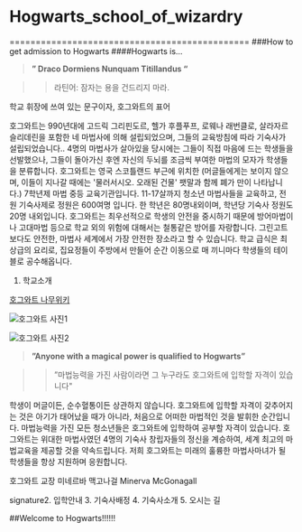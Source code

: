 # Hogwarts_school_of_wizardry
==============================================
###How to get admission to Hogwarts
####Hogwarts is…

>**” Draco Dormiens Nunquam Titillandus “**

>>라틴어: 잠자는 용을 건드리지 마라.


학교 휘장에 쓰여 있는 문구이자, 호그와트의 표어


호그와트는 990년대에 고드릭 그리핀도르, 헬가 후플푸프, 로웨나 래번클로, 살라자르 슬리데린을 포함한 네 마법사에 의해 설립되었으며, 그들의 교육방침에 따라 기숙사가 설립되었습니다.. 4명의 마법사가 살아있을 당시에는 그들이 직접 마음에 드는 학생들을 선발했으나, 그들이 돌아가신 후엔 자신의 두뇌를 조금씩 부여한 마법의 모자가 학생들을 분류합니다.  호그와트는 영국 스코틀랜드 부근에 위치한 (머글들에게는 보이지 않으며, 이들이 지나갈 때에는 '물러서시오. 오래된 건물' 팻말과 함께 폐가 만이 나타납니다.) 7학년제 마법 중등 교육기관입니다. 11-17살까지 청소년 마법사들을 교육하고, 전원 기숙사제로 정원은 600여명 입니다. 한 학년은 80명내외이며, 학년당 기숙사 정원도 20명 내외입니다.  호그와트는 최우선적으로 학생의 안전을 중시하기 때문에 방어마법이나 고대마법 등으로 학교 외의 위험에 대해서는 철통같은 방어를 자랑합니다. 그린고트보다도 안전한, 마법사 세계에서 가장 안전한 장소라고 할 수 있습니다. 학교 급식은 최상급의 요리로, 집요정들이 주방에서 만들어 순간 이동으로 매 끼니마다 학생들의 테이블로 공수해옵니다.

1. 학교소개

[호그와트 나무위키](https://namu.wiki/w/호그와트)

![호그와트 사진1](https://image-proxy.namuwikiusercontent.com/r/http%3A%2F%2Fvignette2.wikia.nocookie.net%2Fharrypotter%2Fimages%2F0%2F04%2FHogwarts.jpg)

![호그와트 사진2](https://image-proxy.namuwikiusercontent.com/r/http%3A%2F%2Fvignette3.wikia.nocookie.net%2Fharrypotter%2Fimages%2F8%2F83%2F1995_Welcoming_feast_2.jpg)

>**”Anyone with a magical power is qualified to Hogwarts”**

>>”마법능력을 가진 사람이라면 그 누구라도 호그와트에 입학할 자격이 있습니다"

   학생이 머글이든, 순수혈통이든 상관하지 않습니다. 호그와트에 입학할 자격이 갖추어지는 것은 아기가 태어났을 때가 아니라, 처음으로 어떠한 마법적인 것을 발휘한 순간입니다. 마법능력을 가진 모든 청소년들은 호그와트에 입학하여 공부할 자격이 있습니다. 호그와트는 위대한 마법사였던 4명의 기숙사 창립자들의 정신을 계승하여, 세계 최고의 마법교육을 제공할 것을 약속드립니다. 저희 호그와트는 미래의 훌륭한 마법사마녀가 될 학생들을 항상 지원하며 응원합니다.

호그와트 교장 미네르바 맥고나걸 Minerva McGonagall

signature2. 입학안내
3. 기숙사배정
4. 기숙사소개
5. 오시는 길

##Welcome to Hogwarts!!!!!!